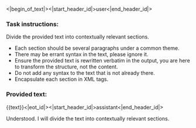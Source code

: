 <|begin_of_text|><|start_header_id|>user<|end_header_id|>

### Task instructions:

Divide the provided text into contextually relevant sections.
- Each section should be several paragraphs under a common theme.
- There may be errant syntax in the text, please ignore it.
- Ensure the provided text is rewritten verbatim in the output, you are here to transform the structure, not the content.
- Do not add any syntax to the text that is not already there.
- Encapsulate each section in <split></split> XML tags.


### Provided text:

{{text}}<|eot_id|><|start_header_id|>assistant<|end_header_id|>

Understood. I will divide the text into contextually relevant sections.

